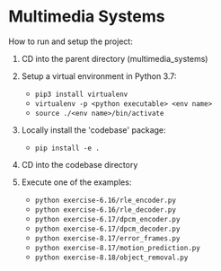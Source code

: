 # Multimedia Systems

How to run and setup the project:

1. CD into the parent directory (multimedia_systems)

2. Setup a virtual environment in Python 3.7:
    - ``pip3 install virtualenv``
    - ``virtualenv -p <python executable> <env name>``
    - ``source ./<env name>/bin/activate``

3. Locally install the 'codebase' package:
   - ``pip install -e .``

4. CD into the codebase directory

5. Execute one of the examples:
   - ``python exercise-6.16/rle_encoder.py``
   - ``python exercise-6.16/rle_decoder.py``
   - ``python exercise-6.17/dpcm_encoder.py``
   - ``python exercise-6.17/dpcm_decoder.py``
   - ``python exercise-8.17/error_frames.py``
   - ``python exercise-8.17/motion_prediction.py``
   - ``python exercise-8.18/object_removal.py``
